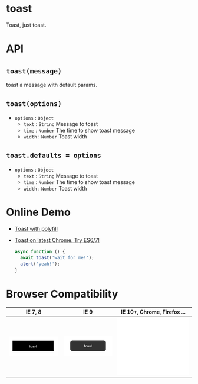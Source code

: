 # toast
Toast, just toast.

# API

## `toast(message)`
toast a message with default params.

## `toast(options)`
  * `options` : `Object`
    * `text` : `String` Message to toast
    * `time` : `Number` The time to show toast message
    * `width` : `Number` Toast width

## `toast.defaults = options`
  * `options` : `Object`
    * `text` : `String` Message to toast
    * `time` : `Number` The time to show toast message
    * `width` : `Number` Toast width

# Online Demo
* [Toast with polyfill](https://zhoukekestar.github.io/toast/test/index.html)
* [Toast on latest Chrome. Try ES6/7!](https://zhoukekestar.github.io/toast/test/chrome.html)

  ```js
  async function () {
    await toast('wait for me!');
    alert('yeah!');
  }
  ```

# Browser Compatibility
| IE 7, 8 | IE 9 | IE 10+, Chrome, Firefox ...|
| -- | -- | -- |
| ![IE7](./assets/IE7.png) | ![IE7](./assets/IE9.png) | ![IE7](./assets/IE10.gif) |
